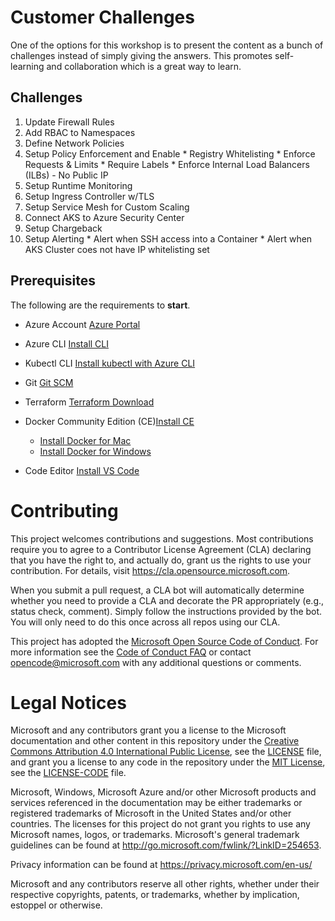 # Customer Challenges

One of the options for this workshop is to present the content as a bunch of challenges instead of simply giving the answers. This promotes self-learning and collaboration which is a great way to learn.

## Challenges

  1. Update Firewall Rules
  2. Add RBAC to Namespaces
  3. Define Network Policies
  4. Setup Policy Enforcement and Enable
    * Registry Whitelisting
    * Enforce Requests & Limits
    * Require Labels
    * Enforce Internal Load Balancers (ILBs) - No Public IP
  5. Setup Runtime Monitoring
  6. Setup Ingress Controller w/TLS
  7. Setup Service Mesh for Custom Scaling
  8. Connect AKS to Azure Security Center
  9. Setup Chargeback
  10. Setup Alerting
    * Alert when SSH access into a Container
    * Alert when AKS Cluster coes not have IP whitelisting set

## Prerequisites

The following are the requirements to **start**.

* Azure Account [Azure Portal](https://portal.azure.com)
* Azure CLI [Install CLI](https://docs.microsoft.com/en-us/cli/azure/install-azure-cli?view=azure-cli-latest)
* Kubectl CLI [Install kubectl with Azure CLI](https://docs.microsoft.com/en-us/azure/aks/kubernetes-walkthrough#connect-to-the-cluster)
* Git [Git SCM](https://git-scm.com/downloads)
* Terraform [Terraform Download](https://www.terraform.io/downloads.html)
* Docker Community Edition (CE)[Install CE](https://docs.docker.com/v17.09/engine/installation/)

  * [Install Docker for Mac](https://docs.docker.com/v17.09/docker-for-mac/install/)
  * [Install Docker for Windows](https://docs.docker.com/v17.09/docker-for-windows/install/)

* Code Editor [Install VS Code](https://code.visualstudio.com/download)
  
# Contributing

This project welcomes contributions and suggestions.  Most contributions require you to agree to a
Contributor License Agreement (CLA) declaring that you have the right to, and actually do, grant us
the rights to use your contribution. For details, visit https://cla.opensource.microsoft.com.

When you submit a pull request, a CLA bot will automatically determine whether you need to provide
a CLA and decorate the PR appropriately (e.g., status check, comment). Simply follow the instructions
provided by the bot. You will only need to do this once across all repos using our CLA.

This project has adopted the [Microsoft Open Source Code of Conduct](https://opensource.microsoft.com/codeofconduct/).
For more information see the [Code of Conduct FAQ](https://opensource.microsoft.com/codeofconduct/faq/) or
contact [opencode@microsoft.com](mailto:opencode@microsoft.com) with any additional questions or comments.

# Legal Notices

Microsoft and any contributors grant you a license to the Microsoft documentation and other content
in this repository under the [Creative Commons Attribution 4.0 International Public License](https://creativecommons.org/licenses/by/4.0/legalcode),
see the [LICENSE](LICENSE) file, and grant you a license to any code in the repository under the [MIT License](https://opensource.org/licenses/MIT), see the
[LICENSE-CODE](LICENSE-CODE) file.

Microsoft, Windows, Microsoft Azure and/or other Microsoft products and services referenced in the documentation
may be either trademarks or registered trademarks of Microsoft in the United States and/or other countries.
The licenses for this project do not grant you rights to use any Microsoft names, logos, or trademarks.
Microsoft's general trademark guidelines can be found at http://go.microsoft.com/fwlink/?LinkID=254653.

Privacy information can be found at https://privacy.microsoft.com/en-us/

Microsoft and any contributors reserve all other rights, whether under their respective copyrights, patents,
or trademarks, whether by implication, estoppel or otherwise.
